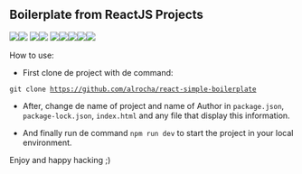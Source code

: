 ## Boilerplate from ReactJS Projects
<img src='https://img.shields.io/twitter/url?label=Follow-me&url=https%3A%2F%2Ftwitter.com%2FA_tarta'/><img src='https://img.shields.io/appveyor/build/alrocha003/react-boilerplate'/>
<img src='https://img.shields.io/github/repo-size/alrocha003/react-boilerplate'/><img src='https://img.shields.io/github/commit-activity/y/alrocha003/react-boilerplate?style=flat-square'/>
<img src='https://img.shields.io/npm/v/alrocha003/react-boilerplate'/><img src='https://img.shields.io/github/languages/count/alrocha003/react-boilerplate'/><img src='https://img.shields.io/github/forks/alrocha003/react-boilerplate?style=social'/><img src='https://img.shields.io/github/last-commit/alrocha003/react-boilerplate'/><img src='https://img.shields.io/github/last-commit/alrocha003/react-boilerplate'/>


How to use:

* First clone de project with de command:

<code>git clone https://github.com/alrocha/react-simple-boilerplate</code>


* After, change de name of project and name of Author in <code>package.json</code>, <code>package-lock.json</code>, <code>index.html</code> and any file that display this information.

* And finally run de command <code>npm run dev</code> to start the project in your local environment.

Enjoy and happy hacking ;)

